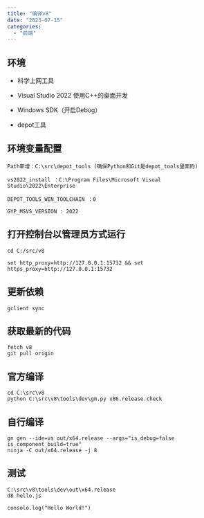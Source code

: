 ```yaml
---
title: "编译v8"
date: "2023-07-15"
categories: 
  - "前端"
---
```


## 环境

- 科学上网工具

- Visual Studio 2022 使用C++的桌面开发

- Windows SDK（开启Debug）

- depot工具

## 环境变量配置

```
Path新增：C:\src\depot_tools (确保Python和Git是depot_tools里面的)

vs2022_install ：C:\Program Files\Microsoft Visual Studio\2022\Enterprise

DEPOT_TOOLS_WIN_TOOLCHAIN ：0

GYP_MSVS_VERSION : 2022
```

## 打开控制台以管理员方式运行

```
cd C:/src/v8

set http_proxy=http://127.0.0.1:15732 && set https_proxy=http://127.0.0.1:15732
```

## 更新依赖

```
gclient sync
```

## 获取最新的代码

```
fetch v8
git pull origin
```

## 官方编译

```
cd C:\src\v8
python C:\src\v8\tools\dev\gm.py x86.release.check
```

## 自行编译

```
gn gen --ide=vs out/x64.release --args="is_debug=false is_component_build=true"
ninja -C out/x64.release -j 8
```

## 测试

```
C:\src\v8\tools\dev\out\x64.release
d8 hello.js
```

```
consolo.log("Hello World!")
```
